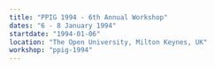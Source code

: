 ```yaml
---
title: "PPIG 1994 - 6th Annual Workshop"
dates: "6 - 8 January 1994"
startdate: "1994-01-06"
location: "The Open University, Milton Keynes, UK"
workshop: "ppig-1994"
---
```

